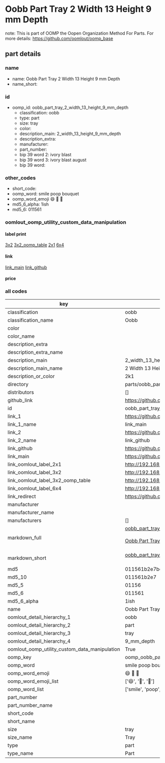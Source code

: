 # Oobb Part Tray 2 Width 13 Height 9 mm Depth  

note: This is part of OOMP the Oopen Organization Method For Parts. For more details: https://github.com/oomlout/oomp_base

##  part details
  







### name
* name: Oobb Part Tray 2 Width 13 Height 9 mm Depth
* name_short: 
### id
* oomp_id: oobb_part_tray_2_width_13_height_9_mm_depth
  * classification: oobb
  * type: part
  * size: tray
  * color: 
  * description_main: 2_width_13_height_9_mm_depth
  * description_extra: 
  * manufacturer: 
  * part_number: 
  * bip 39 word 2: ivory blast
  * bip 39 word 3: ivory blast august
  * bip 39 word: 

### other_codes
* short_code: 
* oomp_word: smile poop bouquet
* oomp_word_emoji :smile: :poop: :bouquet:
* md5_6_alpha: 1ish
* md5_6: 011561






### oomlout_oomp_utility_custom_data_manipulation
#### label print
[3x2](http://192.168.1.245:1112/?label=oomp%201ish)
[3x2_oomp_table](http://192.168.1.108:1112/?label=oomp%201ish)
[2x1](http://192.168.1.242:1112/?label=oomp%201ish)
[6x4](http://192.168.1.55:1112/?label=oomp%201ish)    

#### link

[link_main](https://github.com/oomlout/oomlout_oomp_version_1_messy/tree/main/parts/oobb_part_tray_2_width_13_height_9_mm_depth) [link_github](https://github.com/oomlout/oomlout_oomp_version_1_messy/tree/main/parts/oobb_part_tray_2_width_13_height_9_mm_depth)                             

#### price







### all codes 
| key | value |  
| --- | --- |  
| classification | oobb |  
| classification_name | Oobb |  
| color |  |  
| color_name |  |  
| description_extra |  |  
| description_extra_name |  |  
| description_main | 2_width_13_height_9_mm_depth |  
| description_main_name | 2 Width 13 Height 9 mm Depth |  
| description_or_color | 2k1 |  
| directory | parts/oobb_part_tray_2_width_13_height_9_mm_depth |  
| distributors | [] |  
| github_link | https://github.com/oomlout/oomlout_oomp_part_src/tree/main/parts/oobb_part_tray_2_width_13_height_9_mm_depth |  
| id | oobb_part_tray_2_width_13_height_9_mm_depth |  
| link_1 | https://github.com/oomlout/oomlout_oomp_version_1_messy/tree/main/parts/oobb_part_tray_2_width_13_height_9_mm_depth |  
| link_1_name | link_main |  
| link_2 | https://github.com/oomlout/oomlout_oomp_version_1_messy/tree/main/parts/oobb_part_tray_2_width_13_height_9_mm_depth |  
| link_2_name | link_github |  
| link_github | https://github.com/oomlout/oomlout_oomp_version_1_messy/tree/main/parts/oobb_part_tray_2_width_13_height_9_mm_depth |  
| link_main | https://github.com/oomlout/oomlout_oomp_version_1_messy/tree/main/parts/oobb_part_tray_2_width_13_height_9_mm_depth |  
| link_oomlout_label_2x1 | http://192.168.1.242:1112/?label=oomp%201ish |  
| link_oomlout_label_3x2 | http://192.168.1.245:1112/?label=oomp%201ish |  
| link_oomlout_label_3x2_oomp_table | http://192.168.1.108:1112/?label=oomp%201ish |  
| link_oomlout_label_6x4 | http://192.168.1.55:1112/?label=oomp%201ish |  
| link_redirect | https://github.com/oomlout/oomlout_oomp_version_1_messy/tree/main/parts/oobb_part_tray_2_width_13_height_9_mm_depth |  
| manufacturer |  |  
| manufacturer_name |  |  
| manufacturers | [] |  
| markdown_full | [oobb_part_tray_2_width_13_height_9_mm_depth](none)<br>[](none)<br>[Oobb Part Tray 2 Width 13 Height 9 Mm Depth](none)<br><br> |  
| markdown_short | [oobb_part_tray_2_width_13_height_9_mm_depth](none)<br><br> |  
| md5 | 011561b2e7bc133b91c43e7e1e45dbb7 |  
| md5_10 | 011561b2e7 |  
| md5_5 | 01156 |  
| md5_6 | 011561 |  
| md5_6_alpha | 1ish |  
| name | Oobb Part Tray 2 Width 13 Height 9 mm Depth |  
| oomlout_detail_hierarchy_1 | oobb |  
| oomlout_detail_hierarchy_2 | part |  
| oomlout_detail_hierarchy_3 | tray |  
| oomlout_detail_hierarchy_4 | 9_mm_depth |  
| oomlout_oomp_utility_custom_data_manipulation | True |  
| oomp_key | oomp_oobb_part_tray_2_width_13_height_9_mm_depth |  
| oomp_word | smile poop bouquet |  
| oomp_word_emoji | :smile: :poop: :bouquet: |  
| oomp_word_emoji_list | [':smile:', ':poop:', ':bouquet:'] |  
| oomp_word_list | ['smile', 'poop', 'bouquet'] |  
| part_number |  |  
| part_number_name |  |  
| short_code |  |  
| short_name |  |  
| size | tray |  
| size_name | Tray |  
| type | part |  
| type_name | Part |  
